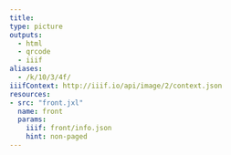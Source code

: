 ```yaml
---
title:
type: picture
outputs:
  - html
  - qrcode
  - iiif
aliases:
  - /k/10/3/4f/
iiifContext: http://iiif.io/api/image/2/context.json
resources:
- src: "front.jxl"
  name: front
  params:
    iiif: front/info.json
    hint: non-paged
---
```

